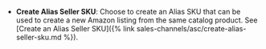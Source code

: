 
- **Create Alias Seller SKU**: Choose to create an Alias SKU that can be used to create a new Amazon listing from the same catalog product. See [Create an Alias Seller SKU]({% link sales-channels/asc/create-alias-seller-sku.md %}).
